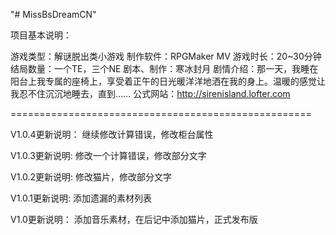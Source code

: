 "# MissBsDreamCN" 

项目基本说明：

游戏类型：解谜脱出类小游戏
制作软件：RPGMaker MV
游戏时长：20~30分钟
结局数量：一个TE，三个NE
剧本、制作：寒冰封月
剧情介绍：那一天，我睡在阳台上我专属的座椅上，享受着正午的日光暖洋洋地洒在我的身上。温暖的感觉让我忍不住沉沉地睡去，直到……
公式网站：http://sirenisland.lofter.com

====================================================

V1.0.4更新说明：
继续修改计算错误，修改柜台属性

V1.0.3更新说明:
修改一个计算错误，修改部分文字

V1.0.2更新说明:
修改猫片，修改部分文字

V1.0.1更新说明:
添加遗漏的素材列表

V1.0更新说明：
添加音乐素材，在后记中添加猫片，正式发布版